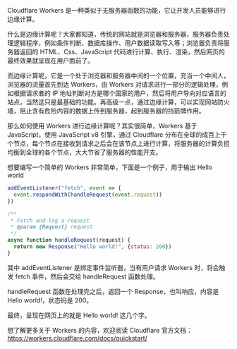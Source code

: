 Cloudflare Workers 是一种类似于无服务器函数的功能，它让开发人员能够进行边缘计算。

什么是边缘计算呢？大家都知道，传统的网站就是浏览器和服务器，服务器负责处理逻辑程序，例如条件判断、数据库操作、用户数据读取写入等；浏览器负责将服务器返回的 HTML、Css、JavaScript 代码进行计算、执行、渲染，然后网页的最终效果就呈现在用户面前了。

而边缘计算呢，它是一个处于浏览器和服务器中间的一个位置，充当一个中间人，浏览器的流量首先到达 Workers，由 Workers 对请求进行一部分的逻辑处理，例如根据请求者的 IP 地址判断对方是哪个国家的用户，然后将用户导向对应语言的站点，当然这只是最基础的功能。再高级一点，通过边缘计算，可以实现网站防火墙，阻止含有危险内容的数据上传到服务器，起到服务器的挡箭牌作用。

那么如何使用 Workers 进行边缘计算呢？其实很简单，Workers 基于 JavaScript，使用 JavaScript v8 引擎，通过 Cloudflare 分布在全球的成百上千个节点，每个节点在接收到请求之后会在该节点上进行计算，将服务器的计算负担均衡到全球的各个节点，大大节省了服务器的性能开支。

想要编写一个简单的 Workers 非常简单，下面是一个例子，用于输出 Hello world

```javascript
addEventListener("fetch", event => {
  event.respondWith(handleRequest(event.request))
})

/**
 * Fetch and log a request
 * @param {Request} request
 */
async function handleRequest(request) {
  return new Response("Hello world!", {status: 200})
}
```

其中 addEventListener 是绑定事件监听器，当有用户请求 Workers 时，将会触发 fetch 事件，然后会交给 handleRequest 函数处理。

handleRequest 函数在处理完之后，返回一个 Response，也叫响应，内容是 Hello world!，状态码是 200。

最终，呈现在网页上的就是 Hello world! 这几个字。

想了解更多关于 Workers 的内容，欢迎阅读 Cloudflare 官方文档：https://workers.cloudflare.com/docs/quickstart/

